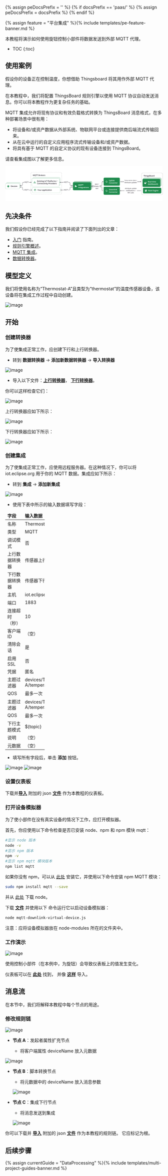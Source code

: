 {% assign peDocsPrefix = '' %}
{% if docsPrefix == 'paas/' %}
{% assign peDocsPrefix = docsPrefix %}
{% endif %}

{% assign feature = "平台集成" %}{% include templates/pe-feature-banner.md %}

本教程将演示如何使用旋钮控制小部件将数据发送到外部 MQTT 代理。

* TOC
{:toc}

## 使用案例

假设你的设备正在控制温度，你想借助 Thingsboard 将其用作外部 MQTT 代理。

在本教程中，我们将配置 ThingsBoard 规则引擎以使用 MQTT 协议自动发送消息。你可以将本教程作为更复杂任务的基础。

MQTT 集成允许将现有协议和有效负载格式转换为 ThingsBoard 消息格式，在多种部署场景中很有用：

- 将设备和/或资产数据从外部系统、物联网平台或连接提供商后端流式传输回来。
- 从在云中运行的自定义应用程序流式传输设备和/或资产数据。
- 将具有基于 MQTT 的自定义协议的现有设备连接到 ThingsBoard。

请查看集成图以了解更多信息。

![image](/images/user-guide/integrations/mqtt-integration.svg)

## 先决条件

我们假设你已经完成了以下指南并阅读了下面列出的文章：

* [入门](/docs/{{docsPrefix}}getting-started-guides/helloworld/) 指南。
* [规则引擎概述](/docs/{{docsPrefix}}user-guide/rule-engine-2-0/overview/)。
* [MQTT 集成](/docs/{{peDocsPrefix}}user-guide/integrations/mqtt/)。
* [数据转换器](/docs/{{peDocsPrefix}}user-guide/integrations/#data-converters)。

## 模型定义

我们将使用名称为“Thermostat-A”且类型为“thermostat”的温度传感器设备，该设备将在集成工作过程中自动创建。

![image](/images/user-guide/rule-engine-2-0/tutorials/mqtt-downlink/mqtt-downlink-device.png)

## 开始

### 创建转换器

为了使集成正常工作，应创建下行和上行转换器。

- 转到 **数据转换器** -> **添加新数据转换器** -> **导入转换器**

![image](/images/user-guide/rule-engine-2-0/tutorials/mqtt-downlink/import_new_converter.png)

- 导入以下文件：[**上行转换器**](/docs/user-guide/resources/sensor_uplink_converter.json)，
[**下行转换器**](/docs/user-guide/resources/sensor_downlink_converter.json)。

你可以这样检查它们：

![image](/images/user-guide/rule-engine-2-0/tutorials/mqtt-downlink/mqtt-downlink-check-converters.png)

上行转换器应如下所示：

![image](/images/user-guide/rule-engine-2-0/tutorials/mqtt-downlink/mqtt-downlink-uplink-converter.png)

下行转换器应如下所示：

![image](/images/user-guide/rule-engine-2-0/tutorials/mqtt-downlink/mqtt-downlink-downlink-converter.png)


### 创建集成

为了使集成正常工作，应使用远程服务器。在这种情况下，你可以将 iot.eclipse.org 用于你的 MQTT 数据。集成应如下所示：

- 转到 **集成** -> **添加新集成**

![image](/images/user-guide/rule-engine-2-0/tutorials/mqtt-downlink/add-new-integration.png)

- 使用下表中所示的输入数据填写字段：

<table style="width: 25%">
  <thead>
      <tr>
          <td><b>字段</b></td><td><b>输入数据</b></td>
      </tr>
  </thead>
  <tbody>
      <tr>
          <td>名称</td>
          <td>Thermostat MQTT 集成</td>
      </tr>
      <tr>
          <td>类型</td>
          <td>MQTT</td>
      </tr>
      <tr>
          <td>调试模式</td>
          <td>否</td>
      </tr>
      <tr>
          <td>上行数据转换器</td>
          <td>传感器上行转换器</td>
      </tr>
      <tr>
          <td>下行数据转换器</td>
          <td>传感器下行转换器</td>
      </tr>
      <tr>
          <td>主机</td>
          <td>iot.eclipse.org</td>
      </tr>
      <tr>
          <td>端口</td>
          <td>1883</td>
      </tr>
      <tr>
          <td>连接超时（秒）</td>
          <td>10</td>
      </tr>
      <tr>
          <td>客户端 ID</td>
          <td>（空）</td>
      </tr>
      <tr>
          <td>清除会话</td>
          <td>是</td>
      </tr>
      <tr>
          <td>启用 SSL</td>
          <td>否</td>
      </tr>
      <tr>
          <td>凭据</td>
          <td>匿名</td>
      </tr>
      <tr>
          <td>主题过滤器</td>
          <td>devices/Thermostat-A/temperature/latest</td>
      </tr>
      <tr>
          <td>QOS</td>
          <td>最多一次</td>
      </tr>
      <tr>
          <td>主题过滤器</td>
          <td>devices/Thermostat-A/temperature/settings/</td>
      </tr>
      <tr>
                <td>QOS</td>
           <td>最多一次</td>
      </tr>
      <tr>
         <td>下行主题模式</td>
         <td>${topic}</td>
      </tr>
      <tr>
          <td>说明</td>
          <td>（空）</td>
      </tr>
      <tr>
          <td>元数据</td>
          <td>（空）</td>
      </tr>
   </tbody>
</table> 

- 填写所有字段后，单击 **添加** 按钮。

![image](/images/user-guide/rule-engine-2-0/tutorials/mqtt-downlink/mqtt-downlink-create-integration-1.png)
![image](/images/user-guide/rule-engine-2-0/tutorials/mqtt-downlink/mqtt-downlink-create-integration-2.png)

### 设置仪表板

下载并[**导入**](/docs/{{docsPrefix}}user-guide/ui/dashboards/#dashboard-import) 附加的
json [**文件**](/docs/user-guide/resources/temperature_control_dashboard.json) 作为本教程的仪表板。

### 打开设备模拟器

为了使小部件在没有真实设备的情况下工作，应打开模拟器。

首先，你应使用以下命令检查是否已安装 node、npm 和 npm 模块 mqtt：

```bash
#显示 node 版本
node -v
#显示 npm 版本
npm -v
#显示 npm mqtt 模块版本
npm list mqtt 
```

如果你没有 npm，可以从 [此处](https://www.npmjs.com/package/npm) 安装它，并使用以下命令安装 npm MQTT 模块：

```bash
sudo npm install mqtt --save
```

并从 [此处](https://nodejs.org/en/download/) 下载 node。

下载 [**文件**](/docs/user-guide/resources/mqtt-downlink-virtual-device.js) 并使用以下
命令运行它以启动设备模拟器：

```bash
node mqtt-downlink-virtual-device.js
```

注意：应将设备模拟器放在 node-modules 所在的文件夹中。


### 工作演示

![image](/images/user-guide/rule-engine-2-0/tutorials/mqtt-downlink/mqtt-downlink-work-demonstration.png) 

使用控制小部件（在本例中，为旋钮）会导致仪表板上的值发生变化。

仪表板可以在 [**此处**](/docs/user-guide/resources/temperature_control_dashboard.json) 找到，
并像 [**这样**](/docs/{{docsPrefix}}user-guide/ui/dashboards/#dashboard-import) 导入。

## 消息流

在本节中，我们将解释本教程中每个节点的用途。

### 修改规则链

![image](/images/user-guide/rule-engine-2-0/tutorials/mqtt-downlink/mqtt-downlink-root-rule-chain.png) 

  * **节点 A**：发起者属性扩充节点
      
    * 将客户端属性 deviceName 放入元数据
    
   ![image](/images/user-guide/rule-engine-2-0/tutorials/mqtt-downlink/mqtt-downlink-node-A.png) 
    
  * **节点 B**：脚本转换节点
      
     * 将元数据中的 deviceName 放入消息参数
     
    ![image](/images/user-guide/rule-engine-2-0/tutorials/mqtt-downlink/mqtt-downlink-node-B.png)

  * **节点 C**：集成下行节点
  
    * 将消息发送到集成
    
    ![image](/images/user-guide/rule-engine-2-0/tutorials/mqtt-downlink/mqtt-downlink-node-C.png) 

你可以下载并 [**导入**](/docs/{{docsPrefix}}user-guide/ui/rule-chains/#rule-chains-importexport) 附加的
json [**文件**](/docs/user-guide/resources/mqtt-downlink-root-rule-chain.json) 作为本教程的规则链。
它应标记为根。


## 后续步骤

{% assign currentGuide = "DataProcessing" %}{% include templates/multi-project-guides-banner.md %}